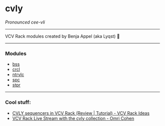# cvly
*Pronounced cee-vli*
***
VCV Rack modules created by Benja Appel (aka Lyqst) :whale2: 
***
### Modules
* [bss](https://github.com/Lyqst/cvly-modules/blob/master/docs/bss.md#bss)
* [crcl](https://github.com/Lyqst/cvly-modules/blob/master/docs/crcl.md#crcl)
* [ntrvlc](https://github.com/Lyqst/cvly-modules/blob/master/docs/ntrvlc.md#ntrvlc)
* [spc](https://github.com/Lyqst/cvly-modules/blob/master/docs/spc.md#spc)
* [stpr](https://github.com/Lyqst/cvly-modules/blob/master/docs/stpr.md#stpr)
***
### Cool stuff:
* [CVLY sequencers in VCV Rack (Review | Tutorial) - VCV Rack Ideas](https://www.youtube.com/watch?v=5z5fJXOkQOM) 
* [VCV Rack Live Stream with the cvly collection - Omri Cohen](https://www.youtube.com/watch?v=qjsjwGMeWv0)
